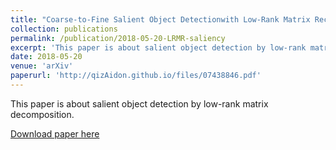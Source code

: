 ```yaml
---
title: "Coarse-to-Fine Salient Object Detectionwith Low-Rank Matrix Recovery"
collection: publications
permalink: /publication/2018-05-20-LRMR-saliency
excerpt: 'This paper is about salient object detection by low-rank matrix decomposition.'
date: 2018-05-20
venue: 'arXiv'
paperurl: 'http://qizAidon.github.io/files/07438846.pdf'
---
```

This paper is about salient object detection by low-rank matrix decomposition.

[Download paper here](http://qizAidon.github.io/files/07438846.pdf)
